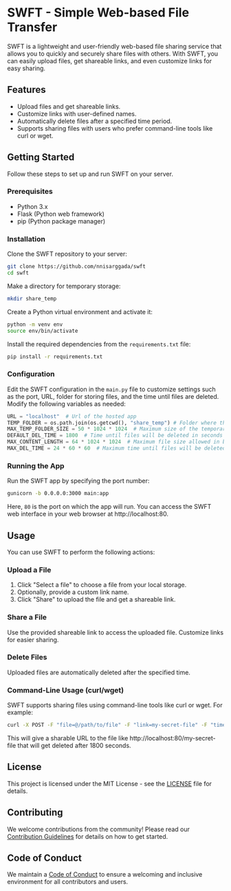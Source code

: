 # SWFT - Simple Web-based File Transfer

SWFT is a lightweight and user-friendly web-based file sharing service that allows you to quickly and securely share files with others. With SWFT, you can easily upload files, get shareable links, and even customize links for easy sharing.

## Features

- Upload files and get shareable links.
- Customize links with user-defined names.
- Automatically delete files after a specified time period.
- Supports sharing files with users who prefer command-line tools like curl or wget.

## Getting Started

Follow these steps to set up and run SWFT on your server.

### Prerequisites

- Python 3.x
- Flask (Python web framework)
- pip (Python package manager)

### Installation

Clone the SWFT repository to your server:

```bash
git clone https://github.com/nnisarggada/swft
cd swft
```

Make a directory for temporary storage:

```bash
mkdir share_temp
```

Create a Python virtual environment and activate it:

```bash
python -m venv env
source env/bin/activate
```

Install the required dependencies from the `requirements.txt` file:

```bash
pip install -r requirements.txt
```

### Configuration

Edit the SWFT configuration in the `main.py` file to customize settings such as the port, URL, folder for storing files, and the time until files are deleted. Modify the following variables as needed:

```python
URL = "localhost"  # Url of the hosted app
TEMP_FOLDER = os.path.join(os.getcwd(), "share_temp") # Folder where the files will stored temporarily
MAX_TEMP_FOLDER_SIZE = 50 * 1024 * 1024  # Maximum size of the temporary folder in bytes (50MB)
DEFAULT_DEL_TIME = 1800  # Time until files will be deleted in seconds (30 minutes)
MAX_CONTENT_LENGTH = 64 * 1024 * 1024  # Maximum file size allowed in bytes (64MB)
MAX_DEL_TIME = 24 * 60 * 60  # Maximum time until files will be deleted in seconds (24 hours)
```

### Running the App

Run the SWFT app by specifying the port number:

```bash
gunicorn -b 0.0.0.0:3000 main:app
```

Here, `80` is the port on which the app will run. You can access the SWFT web interface in your web browser at http://localhost:80.

## Usage

You can use SWFT to perform the following actions:

### Upload a File

1. Click "Select a file" to choose a file from your local storage.
2. Optionally, provide a custom link name.
3. Click "Share" to upload the file and get a shareable link.

### Share a File

Use the provided shareable link to access the uploaded file. Customize links for easier sharing.

### Delete Files

Uploaded files are automatically deleted after the specified time.

### Command-Line Usage (curl/wget)

SWFT supports sharing files using command-line tools like curl or wget. For example:

```bash
curl -X POST -F "file=@/path/to/file" -F "link=my-secret-file" -F "time=1800" http://localhost:80/upload
```

This will give a sharable URL to the file like http://localhost:80/my-secret-file that will get deleted after 1800 seconds.

## License

This project is licensed under the MIT License - see the [LICENSE](LICENSE) file for details.

## Contributing

We welcome contributions from the community! Please read our [Contribution Guidelines](CONTRIBUTING.md) for details on how to get started.

## Code of Conduct

We maintain a [Code of Conduct](CODE_OF_CONDUCT.md) to ensure a welcoming and inclusive environment for all contributors and users.
